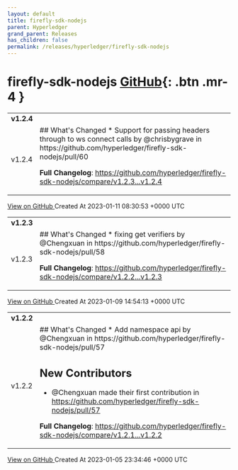 ```yaml
---
layout: default
title: firefly-sdk-nodejs
parent: Hyperledger
grand_parent: Releases
has_children: false
permalink: /releases/hyperledger/firefly-sdk-nodejs
---
```


# firefly-sdk-nodejs <span class="fs-3 right-align">[GitHub](https://github.com/hyperledger/firefly-sdk-nodejs){: .btn .mr-4 }</span>


<div>
    <table>
        <tr>
            <td colspan="2">
                <b>
                    v1.2.4
                </b>
            </td>
        </tr>
        <tr>
            <td>
                <span class="chip">
                    v1.2.4
                </span>
            </td>
            <td>
                ## What's Changed
* Support for passing headers through to ws connect calls by @chrisbygrave in https://github.com/hyperledger/firefly-sdk-nodejs/pull/60


**Full Changelog**: https://github.com/hyperledger/firefly-sdk-nodejs/compare/v1.2.3...v1.2.4
            </td>
        </tr>
    </table>
    <a href="https://github.com/hyperledger/firefly-sdk-nodejs/releases/tag/v1.2.4" class=".btn">
        View on GitHub
    </a>
    <span class="right-align">
        Created At 2023-01-11 08:30:53 +0000 UTC
    </span>
</div>

<div>
    <table>
        <tr>
            <td colspan="2">
                <b>
                    v1.2.3
                </b>
            </td>
        </tr>
        <tr>
            <td>
                <span class="chip">
                    v1.2.3
                </span>
            </td>
            <td>
                ## What's Changed
* fixing get verifiers by @Chengxuan in https://github.com/hyperledger/firefly-sdk-nodejs/pull/58


**Full Changelog**: https://github.com/hyperledger/firefly-sdk-nodejs/compare/v1.2.2...v1.2.3
            </td>
        </tr>
    </table>
    <a href="https://github.com/hyperledger/firefly-sdk-nodejs/releases/tag/v1.2.3" class=".btn">
        View on GitHub
    </a>
    <span class="right-align">
        Created At 2023-01-09 14:54:13 +0000 UTC
    </span>
</div>

<div>
    <table>
        <tr>
            <td colspan="2">
                <b>
                    v1.2.2
                </b>
            </td>
        </tr>
        <tr>
            <td>
                <span class="chip">
                    v1.2.2
                </span>
            </td>
            <td>
                ## What's Changed
* Add namespace api by @Chengxuan in https://github.com/hyperledger/firefly-sdk-nodejs/pull/57

## New Contributors
* @Chengxuan made their first contribution in https://github.com/hyperledger/firefly-sdk-nodejs/pull/57

**Full Changelog**: https://github.com/hyperledger/firefly-sdk-nodejs/compare/v1.2.1...v1.2.2
            </td>
        </tr>
    </table>
    <a href="https://github.com/hyperledger/firefly-sdk-nodejs/releases/tag/v1.2.2" class=".btn">
        View on GitHub
    </a>
    <span class="right-align">
        Created At 2023-01-05 23:34:46 +0000 UTC
    </span>
</div>

